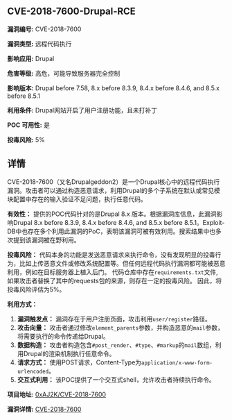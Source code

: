 ## CVE-2018-7600-Drupal-RCE

**漏洞编号:** CVE-2018-7600

**漏洞类型:** 远程代码执行

**影响应用:** Drupal

**危害等级:** 高危，可能导致服务器完全控制

**影响版本:** Drupal before 7.58, 8.x before 8.3.9, 8.4.x before 8.4.6, and 8.5.x before 8.5.1

**利用条件:** Drupal网站开启了用户注册功能，且未打补丁

**POC 可用性:** 是

**投毒风险:** 5%

## 详情

CVE-2018-7600（又名Drupalgeddon2）是一个Drupal核心中的远程代码执行漏洞。攻击者可以通过构造恶意请求，利用Drupal的多个子系统在默认或常见模块配置中存在的输入验证不足问题，执行任意代码。

**有效性：**
提供的POC代码针对的是Drupal 8.x 版本。根据漏洞库信息，此漏洞影响Drupal 8.x before 8.3.9, 8.4.x before 8.4.6, and 8.5.x before 8.5.1。Exploit-DB中也存在多个利用此漏洞的PoC，表明该漏洞可被有效利用。搜索结果中也多次提到该漏洞被在野利用。

**投毒风险：**
代码本身的功能是发送恶意请求来执行命令，没有发现明显的投毒行为，比如上传恶意文件或修改系统配置等。但任何远程代码执行漏洞都可能被恶意利用，例如在目标服务器上植入后门。 代码仓库中存在`requirements.txt`文件, 如果攻击者替换了其中的requests包的来源，则存在一定的投毒风险。 因此，将投毒风险评估为5%。

**利用方式：**
1.  **漏洞触发点：** 漏洞存在于用户注册页面，攻击利用`user/register`路径。
2.  **攻击向量：** 攻击者通过修改`element_parents`参数，并构造恶意的`mail`参数，将需要执行的命令传递给Drupal。
3.  **数据构造：** 攻击者构造包含`#post_render`、`#type`、`#markup`的`mail`数组，利用Drupal的渲染机制执行任意命令。
4.  **请求方式：** 使用POST请求，Content-Type为`application/x-www-form-urlencoded`。
5.  **交互式利用：** 该POC提供了一个交互式shell，允许攻击者持续执行命令。

**项目地址:** [0xAJ2K/CVE-2018-7600](https://github.com/0xAJ2K/CVE-2018-7600)

**漏洞详情:** [CVE-2018-7600](https://nvd.nist.gov/vuln/detail/CVE-2018-7600)